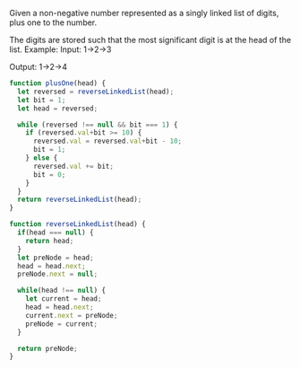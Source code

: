 Given a non-negative number represented as a singly linked list of digits, plus one to the number.

The digits are stored such that the most significant digit is at the head of the list.
Example: Input: 1->2->3

Output: 1->2->4

```js
function plusOne(head) {
  let reversed = reverseLinkedList(head);
  let bit = 1;
  let head = reversed;

  while (reversed !== null && bit === 1) {
    if (reversed.val+bit >= 10) {
      reversed.val = reversed.val+bit - 10;
      bit = 1;
    } else {
      reversed.val += bit;
      bit = 0;
    }
  }
  return reverseLinkedList(head);
}

function reverseLinkedList(head) {
  if(head === null) {
    return head;
  }
  let preNode = head;
  head = head.next;
  preNode.next = null;

  while(head !== null) {
    let current = head;
    head = head.next;
    current.next = preNode;
    preNode = current;
  }

  return preNode;
}
```
